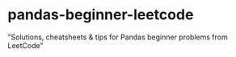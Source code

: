# pandas-beginner-leetcode

"Solutions, cheatsheets &amp; tips for Pandas beginner problems from LeetCode"
